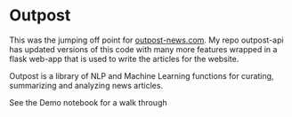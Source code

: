 # Outpost

This was the jumping off point for [outpost-news.com](https://outpost-news.com).
My repo outpost-api has updated versions of this code with many more features wrapped in a flask web-app that is used to write the articles for the website.

Outpost is a library of NLP and Machine Learning functions for curating, summarizing and analyzing news articles.

See the Demo notebook for a walk through

